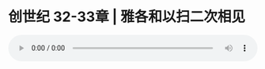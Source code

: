 # 创世纪 32-33章 | 雅各和以扫二次相见 

<audio style="width: 100%;" preload="false" controls controlslist="nodownload"><source src="https://file.simai.life/audio/mp3/2019/191020_005.mp3" type="audio/mpeg">Your browser does not support the audio element.</audio>